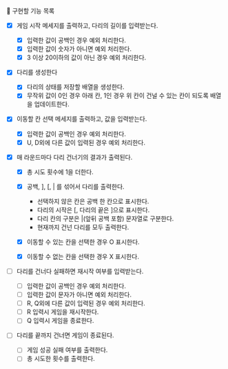 📌 구현할 기능 목록

- [x] 게임 시작 메세지를 출력하고, 다리의 길이를 입력받는다.

  - [x] 입력한 값이 공백인 경우 예외 처리한다.
  - [x] 입력한 값이 숫자가 아니면 예외 처리한다.
  - [x] 3 이상 20이하의 값이 아닌 경우 예외 처리한다.

- [x] 다리를 생성한다

  - [x] 다리의 상태를 저장할 배열을 생성한다.
  - [x] 무작위 값이 0인 경우 아래 칸, 1인 경우 위 칸이 건널 수 있는 칸이 되도록 배열을 업데이트한다.

- [x] 이동할 칸 선택 메세지를 출력하고, 값을 입력받는다.

  - [x] 입력한 값이 공백인 경우 예외 처리한다.
  - [x] U, D외에 다른 값이 입력된 경우 예외 처리한다.

- [x] 매 라운드마다 다리 건너기의 결과가 출력된다.

  - [x] 총 시도 횟수에 1을 더한다.
  - [x] 공백, ], [, | 를 섞어서 다리를 출력한다.

    - 선택하지 않은 칸은 공백 한 칸으로 표시한다.
    - 다리의 시작은 [, 다리의 끝은 ]으로 표시한다.
    - 다리 칸의 구분은 |(앞뒤 공백 포함) 문자열로 구분한다.
    - 현재까지 건넌 다리를 모두 출력한다.

  - [x] 이동할 수 있는 칸을 선택한 경우 O 표시한다.
  - [x] 이동할 수 없는 칸을 선택한 경우 X 표시한다.

- [ ] 다리를 건너다 실패하면 재시작 여부를 입력받는다.

  - [ ] 입력한 값이 공백인 경우 예외 처리한다.
  - [ ] 입력한 값이 문자가 아니면 예외 처리한다.
  - [ ] R, Q외에 다른 값이 입력된 경우 예외 처리한다.
  - [ ] R 입력시 게임을 재시작한다.
  - [ ] Q 입력시 게임을 종료한다.

- [ ] 다리를 끝까지 건너면 게임이 종료된다.

  - [ ] 게임 성공 실패 여부를 출력한다.
  - [ ] 총 시도한 횟수를 출력한다.
